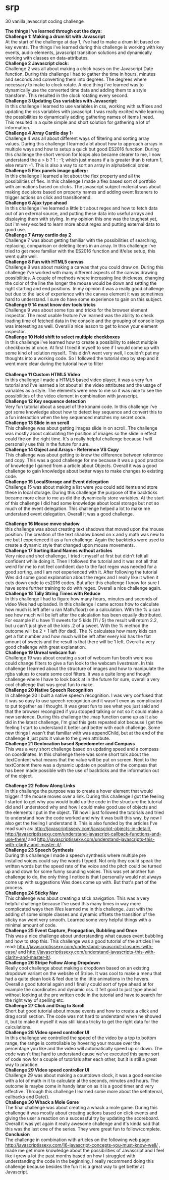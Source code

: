 # srp
30 vanilla javascript coding challenge

<strong>The things i've learned through out the days:</strong>
<br />
<strong>Challenge 1: Making a drum kit with Javascript </strong> <br />
At the start of the challenge at day 1, i've had to make a drum kit based on key events. The things i've learned during this challenge is working with key events, audio elements, javascript transition solutions and dynamically working with classes en data-attributes.
<br />
<strong> Challenge 2 Javascript clock: </strong> <br />
Challenge 2 was all about making a clock bases on the Javascript Date function. During this challenge I had to gather the time in hours, minutes and seconds and converting them into degrees. The degrees where necessary to make to clock rotate.
A nice thing i've learned was to dynamically use the converted time data and adding them to a style transform. This resulted in the clock rotating every second.
<br />
<strong>Challenge 3 Updating Css variables with Javascript: </strong> <br />
In this challenge I learned to use variables in css, working with suffixes and updating the css variables with javascript. I was really excited while learning the possibilities to dynamically adding gathering names of items I need. This resulted in a quite simple and short solution for gathering a lot of information.
<br />
<strong>Challenge 4 Array Cardio day 1: </strong> <br />
Challenge 4 was all about different ways of filtering and sorting array values. During this challenge I learned alot about how to approach arrays in multiple ways and how to setup a quick but good ES2016 function. During this challenge the short version for loops also became clearer to me, I now understand the a > b ? 1 : -1; which just means if a is greater than b return 1, else return -1. This is also a way to sort an array in alphabetical order.
<br />
<strong>Challenge 5 Flex panels image gallery: </strong> <br />
In this challenge I learned a lot about the flex property and all the possibilities of flex. In this challenge I made a flex based sort of portfolio with animations based on clicks. The javascript subject material was about making decisions based on property names and adding event listeners to trigger actions on click and transitionend.
<br />
<strong>Challenge 6 Ajax type ahead </strong> <br />
In this challenge i've learned a little bit about regex and how to fetch data out of an external source, and putting these data into useful arrays and displaying them with styling. In my opinion this one was the toughest yet, but i'm very excited to learn more about regex and putting external data to good use.
<br />
<strong>Challenge 7 Array cardio day 2 </strong> <br />
Challenge 7 was about getting familiar with the possibilities of searching, replacing, comparison or deleting items in an array.
In this challenge i've tried to get more familiar with the ES2016 function and if/else setup, this went quite well.
<br />
<strong>Challenge 8 Fun with HTML5 canvas </strong> <br />
Challenge 8 was about making a canvas that you could draw on. During this challenge i've worked with many different aspects of the canvas drawing possibilities. A couple of methods where increasing line thickness, changing the color of the line the longer the mouse would be down and setting the right starting and end positions. In my opinion it was a really good challenge but due to the lack of experience with the canvas element it was sometimes hard to understand. I sure do have some experience to gain on this subject.
<br />
<strong>Challenge 9 14 must know dev tools tricks </strong> <br />
Challenge 9 was about some tips and tricks for the browser element inspector. The most usable feature i've learned was the ability to check loading time of fetched data in the console and the grouping of console logs was interesting as well. Overall a nice lesson to get to know your element inspector.
<br />
<strong>Challenge 10 Hold shift to select multiple checkboxes</strong> <br />
In this challenge i've learned how to create a possibility to select multiple checkboxes at once. At first I tried it myself to see if I would come up with some kind of solution myself.. This didn't went very well, I couldn't put my thoughts into a working code. So I followed the tutorial step by step and it went more clear during the tutorial how to filter
<br /><br />
<strong>Challenge 11 Custom HTML5 Video</strong> <br />
In this challenge I made a HTML5 based video player, it was a very fun tutorial and i've learned a lot about all the video attributes and the usage of variables as a style. The elements were new to me so it was nice to see the possibilities of the video element in combination with javascript.
<br />
<strong>Challenge 12 Key sequence detection</strong> <br />
Very fun tutorial about a sequel of the konami code. In this challenge i've got some knowledge about how to detect key sequence and convert this to a fun interaction when the key sequenced matches my secret code.
<br />
<strong>Challenge 13 Slide in on scroll</strong> <br />
This challenge was about getting images slide in on scroll. The challenge was mostly about calculating the position of images so the slide in effect could fire on the right time. It's a really helpful challenge because I will personally use this in the future for sure.
<br />
<strong>Challenge 14 Object and Arrays - Reference VS Copy</strong> <br />
This challenge was about getting to know the difference between reference and copy. This was a good challenge for me because it was a good practice of knowledge I gained from a article about Objects. Overall it was a good challenge to gain knowledge about better ways to make changes to existing code.
<br />
<strong>Challenge 15 LocalStorage and Event delegation</strong> <br />
Challenge 15 was about making a list were you could add items and store these in local storage. During this challenge the purpose of the backticks became more clear to me as did the dynamically store variables.
At the start of this challenge I did had some knowledge about local storage but not so much of the event delegation. This challenge helped a lot to make me understand event delegation. Overall it was a good challenge.

<strong>Challenge 16 Mouse move shadow</strong> <br />
this challenge was about creating text shadows that moved upon the mouse position. The creation of the text shadow based on x and y math was new to me but I experienced it as a fun challenge. Again the backticks were used to create a dynamic style that changed upon mouse movements.
<br />
<strong>Challenge 17 Sorting Band Names without articles</strong> <br />
Very nice and shot challenge, I tried it myself at first but didn't felt all confident while doing it. Then I followed the tutorial and it was not all that weird for me to not feel confident due to the fact regex was needed for a good sorting, and I am not experienced with it. After following the tutorial Wes did some good explanation about the regex and I really like it when it cuts down code to es2016 codes. But after this challenge I know for sure I have some further training to do with regex. Overall a nice challenge again.
<br />
 <strong>Challenge 18 Tally String Times with Reduce</strong> <br />
 In this challenge I had to figure how many hours, minutes and seconds of video Wes had uploaded. In this challenge I came across how to calculate how much is left after u ran Math.floor() on a calculation. With the % u can see how much will be left after the calculation has been equally distributed. For example if u have 11 sweets for 5 kids (11 / 5) the result will return 2.2, but u can't just give all the kids .2 of a sweet. With the % method the outcome will be 2 + 1 left (for dad). The % calculates how many kids can get a flat number and how much will be left after every kid has the flat amount of sweets and the result is that there will be 1 left. Overall a very good challenge with great explanation.
<br />
<strong>Challenge 19 Unreal webcam fun</strong> <br />
Challenge 19 was about creating a sort of webcam fun booth were you could change filters to give a fun look to the webcam livestream. In this challenge I learned about the structure of images and how to manipulate the rgba values to create some cool filters. It was a quite long and though challenge where I have to look back at in the future for sure, overall a very cool challenge that was great fun to make.
<br />
 <strong>Challenge 20 Native Speech Recognition</strong> <br />
 In challenge 20 I built a native speech recognition. I was very confused that it was so easy to use speech recognition and it wasn't even as complicated to put together as I thought. It was great fun to see what you just said and that the browser recongized if you stopped talking or not so it could make a new sentence. During this challenge the .map function came up as it also did in the latest challenge, I'm glad this gets repeated alot because I get the feeling I start to understand it better and better with each challenge. Some new things I wasn't that familiar with was appendChild, but at the end of the challenge it just puts it value to the given attribute.
<br />
  <strong>Challenge 21 Geolocation based Speedometer and Compass</strong> <br />
This was a very short challenge based on updating speed and a compass on coordinates. In this challenge there was some short talk about the .textContent what means that the value will be put on screen. Next to the textContent there was a dynamic update on position of the compass that has been made possible with the use of backticks and the information out of the object.

<strong>Challenge 22 Follow Along Links</strong> <br />
In this challenge the purpose was to create a hover element that would trigger if the mouse moves over a link. During this challenge I got the feeling I started to get why you would build up the code in the structure the tutorial did and I understood why and how I could make good use of objects and the elements I put in the object. Till now I just followed the tutorials and tried to understand how the code worked and why it was built this way, by now I also get the feeling I understand it. This is also funded by the articles I've read such as: http://javascriptissexy.com/javascript-objects-in-detail/, http://javascriptissexy.com/understand-javascript-callback-functions-and-use-them/ and http://javascriptissexy.com/understand-javascripts-this-with-clarity-and-master-it/.
<br />
<strong>Challenge 23 Speech Synthesis</strong> <br />
During this challenge I made a speech synthesis where multiple pre installed voices could say the words I typed. Not only they could speak the written words but the speed rate of the voice and the pitch could be turned up and down for some funny sounding voices. This was yet another fun challenge to do, the only thing I notice is that I personally would not always come up with suggestions Wes does come up with. But that's part of the process.
<br />
<strong>Challenge 24 Sticky Nav</strong> <br />
This challenge was about creating a stick navigation. This was a very helpful challenge because I've used this many times in way more complicated ways then Wes learned me in this challenge. Just with the adding of some simple classes and dynamic offsets the transition of the sticky nav went very smooth. Learned some very helpful things with a minimal amount of code.
<br />
<strong>Challenge 25 Event Capture, Propagation, Bubbling and Once</strong> <br />
This was a nice challenge about understanding what causes event bubbling and how to stop this. This challenge was a good tutorial of the articles I've read: http://javascriptissexy.com/understand-javascript-closures-with-ease/ and http://javascriptissexy.com/understand-javascripts-this-with-clarity-and-master-it/.
<br />
<strong>Challenge 26 Stripe Follow Along Dropdown</strong> <br />
Really cool challenge about making a dropdown based on an existing dropdown variant on the website of Stripe. It was cool to make a menu that had a quite clean look & feel due to the little animations in the hovers. Overall a good tutorial again and I finally could sort of type ahead at for example the coordinates and dynamic css. It felt good to just type ahead without looking at the pre written code in the tutorial and have to search for the right way of spelling etc.
<br />
<strong>Challenge 27 Click and Drag to Scroll</strong> <br />
Short but good tutorial about mouse events and how to create a click and drag scroll section. The code was not hard to understand when he showed it, but to make it myself it was still kinda tricky to get the right data for the calculations.
<br />
<strong>Challenge 28 Video speed controller UI</strong> <br />
In this challenge we controlled the speed of the video by a top to bottom range, the range is controllable by hovering your mouse over the percentage you like and the video will automatically speed up or down. The code wasn't that hard to understand cause we've executed this same sort of code now for a couple of tutorials after each other, but it is still a great way to practice.
<br />
<strong>Challenge 29 Video speed controller UI</strong> <br />
Challenge 29 was about making a countdown clock, it was a good exercise with a lot of math in it to calculate al the seconds, minutes and hours. The outcome is maybe come in handy later on as it is a good timer and very effective. Through this challenge I learned some more about the setInterval, callbacks and Date().
<br />
<strong>Challenge 30 Whack a Mole Game</strong> <br />
The final challenge was about creating a whack a mole game. During this challenge it was mostly about creating actions based on click events and giving the user a reaction on a successful try by updating the scoreboard. Overall it was yet again it really awesome challenge and it's kinda sad that this was the last one of the series. They were great fun to follow/complete.
<br />
<strong>Conclusion</strong><br />
The challenge in combination with articles on the following web page: http://javascriptissexy.com/16-javascript-concepts-you-must-know-well/ , made me get more knowledge about the possibilities of Javascript and I feel like i grew a lot the past months based on how I struggled with understanding the code in the beginning. I really recommend doing this challenge because besides the fun it is a great way to get better at Javascript.
